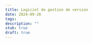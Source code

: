 ```yaml
---
title: Logiciel de gestion de version
date: 2024-09-26
tags: 
description: ""
stub: true
draft: true
---
```

